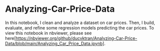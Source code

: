 # Analyzing-Car-Price-Data
In this notebook, I clean and analyze a dataset on car prices. Then, I build, evaluate, and refine some regression models predicting the car prices. To view this notebook in nbviewer, please see here[https://nbviewer.org/github/ducvktran/Analyzing-Car-Price-Data/blob/main/Analyzing_Car_Price_Data.ipynb].

